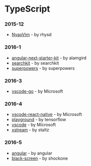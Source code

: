 # TypeScript


### 2015-12
- [NyaoVim](https://github.com/rhysd/NyaoVim) - by rhysd

### 2016-1
- [angular-next-starter-kit](https://github.com/alamgird/angular-next-starter-kit) - by alamgird
- [searchkit](https://github.com/searchkit/searchkit) - by searchkit
- [superpowers](https://github.com/superpowers/superpowers) - by superpowers

### 2016-3
- [vscode-go](https://github.com/Microsoft/vscode-go) - by Microsoft

### 2016-4
- [vscode-react-native](https://github.com/Microsoft/vscode-react-native) - by Microsoft
- [playground](https://github.com/tensorflow/playground) - by tensorflow
- [vscode](https://github.com/Microsoft/vscode) - by Microsoft
- [xstream](https://github.com/staltz/xstream) - by staltz

### 2016-5
- [angular](https://github.com/angular/angular) - by angular
- [black-screen](https://github.com/shockone/black-screen) - by shockone
